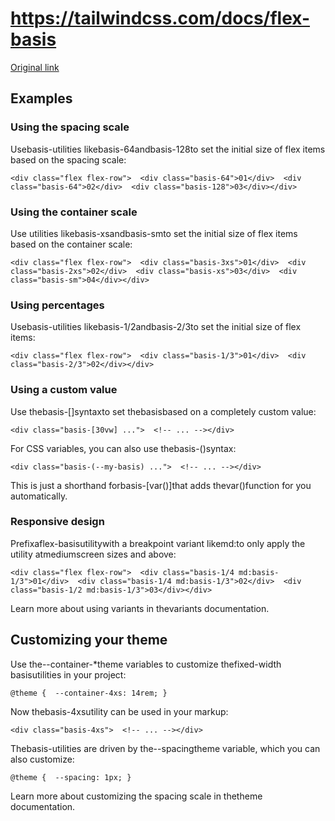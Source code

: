 # https://tailwindcss.com/docs/flex-basis

[Original link](https://tailwindcss.com/docs/flex-basis)

## Examples

### Using the spacing scale

Usebasis-<number>utilities likebasis-64andbasis-128to set the initial size of flex items based on the spacing scale:

```
<div class="flex flex-row">  <div class="basis-64">01</div>  <div class="basis-64">02</div>  <div class="basis-128">03</div></div>
```

### Using the container scale

Use utilities likebasis-xsandbasis-smto set the initial size of flex items based on the container scale:

```
<div class="flex flex-row">  <div class="basis-3xs">01</div>  <div class="basis-2xs">02</div>  <div class="basis-xs">03</div>  <div class="basis-sm">04</div></div>
```

### Using percentages

Usebasis-<fraction>utilities likebasis-1/2andbasis-2/3to set the initial size of flex items:

```
<div class="flex flex-row">  <div class="basis-1/3">01</div>  <div class="basis-2/3">02</div></div>
```

### Using a custom value

Use thebasis-[<value>]syntaxto set thebasisbased on a completely custom value:

```
<div class="basis-[30vw] ...">  <!-- ... --></div>
```

For CSS variables, you can also use thebasis-(<custom-property>)syntax:

```
<div class="basis-(--my-basis) ...">  <!-- ... --></div>
```

This is just a shorthand forbasis-[var(<custom-property>)]that adds thevar()function for you automatically.

### Responsive design

Prefixaflex-basisutilitywith a breakpoint variant likemd:to only apply the utility atmediumscreen sizes and above:

```
<div class="flex flex-row">  <div class="basis-1/4 md:basis-1/3">01</div>  <div class="basis-1/4 md:basis-1/3">02</div>  <div class="basis-1/2 md:basis-1/3">03</div></div>
```

Learn more about using variants in thevariants documentation.

## Customizing your theme

Use the--container-*theme variables to customize thefixed-width basisutilities in your project:

```
@theme {  --container-4xs: 14rem; }
```

Now thebasis-4xsutility can be used in your markup:

```
<div class="basis-4xs">  <!-- ... --></div>
```

Thebasis-<number>utilities are driven by the--spacingtheme variable, which you can also customize:

```
@theme {  --spacing: 1px; }
```

Learn more about customizing the spacing scale in thetheme documentation.
